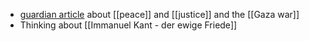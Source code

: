 - [guardian article](https://www.theguardian.com/world/2024/apr/26/gaza-germany-justice-and-reconciliation) about [[peace]] and [[justice]] and the [[Gaza war]]
- Thinking about [[Immanuel Kant - der ewige Friede]]